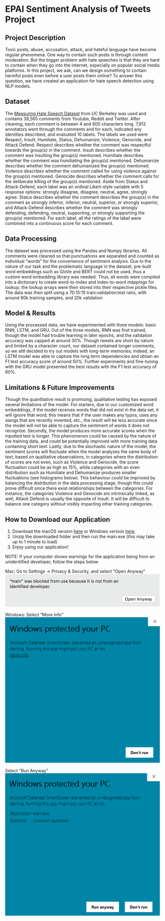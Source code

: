 # EPAI Sentiment Analysis of Tweets Project

## Project Description
Toxic posts, abuse, accusation, attack, and hateful language have become regular phenomena. One way to contain such posts is through content moderation. But the bigger problem with hate speeches is that they are hard to contain when they go into the internet, especially on popular social media platforms. In this project, we ask, can we design something to contain harmful posts even before a user posts them online? To answer this question, we have created an application for hate speech detection using NLP models. 

## Dataset
The [Measuring Hate Speech Dataset](https://huggingface.co/datasets/ucberkeley-dlab/measuring-hate-speech) from UC Berkeley was used and contains 39,565 comments from Youtube, Reddit and Twitter. After cleaning, each comment is between 4 and 600 characters long. 7,912 annotators went through the comments and for each, indicated any identities described, and evaluated 10 labels. The labels we used were Respect, Insult, Humiliate, Status, Dehumanize, Violence, Genocide, and Attack Defend. Respect describes whether the comment was respectful towards the group(s) in the comment. Insult describes whether the comment was insulting the group(s) mentioned. Humiliate describes whether the comment was humiliating the group(s) mentioned. Dehumanize describes whether the comment dehumanized the group(s) mentioned. Violence describes whether the comment called for using violence against the group(s) mentioned. Genocide describes whether the comment calls for the deliberate killing of the group(s) mentioned. Aside from Status and Attack-Defend, each label was an ordinal Likert-style variable with 5 response options: strongly disagree, disagree, neutral, agree, strongly agree. Status describes whether the comment describes the group(s) in the comment as strongly inferior, inferior, neutral, superior, or strongly superior, and Attack-Defend describes whether the comment was strongly defending, defending, neutral, supporting, or strongly supporting the group(s) mentioned. For each label, all the ratings of the label were combined into a continuous score for each comment.

## Data Processing
The dataset was processed using the Pandas and Numpy libraries. All comments were cleaned so that punctuations are separated and counted as individual “words” for the convenience of sentiment analysis. Due to the nature of our task and the problematic language in the dataset, pre-built word embeddings such as GloVe and BERT could not be used, thus a custom word embedding library was needed. Thus, all words were compiled into a dictionary to create word-to-index and index-to-word mappings for lookup; the lookup arrays were then stored into their respective pickle files. The data was then split using a 70:15:15 train:validation:test ratio, with around 90k training samples, and 20k validation 

## Model & Results
Using the processed data, we have experimented with three models: basic RNN, LSTM, and GRU. Out of the three models, RNN was first trained, though the model had trouble learning in later epochs, and the validation accuracy was capped at around 30%. Though tweets are short by nature and limited by a character count, our dataset contained longer comments, so we still decided to try out models with long-term memories; indeed, an LSTM model was able to capture the long term dependencies and obtain an F1 test accuracy score of around 50%. Further experiments and fine-tuning with the GRU model presented the best results with the F1 test accuracy of 60%. 

## Limitations & Future Improvements
Though the quantitative result is promising, qualitative testing has exposed several limitations of the model. For starters, due to our customized word embeddings, if the model receives words that did not exist in the data set, it will ignore that word; this means that if the user makes any typos, uses any slangs that are recently invented, etc., the result will be less accurate since the model will not be able to capture the sentiment of words it does not recognize. Secondly, the model produces more accurate scores when the inputted text is longer. This phenomenon could be caused by the nature of the training data, and could be potentially improved with more training data containing short text. Lastly, due to the stochastic nature of the model, the sentiment scores will fluctuate when the model analyzes the same body of text; based on qualitative observations, in categories where the distribution of scores are not even, such as Violence and Genocide, the score fluctuation could be as high as 15%, while categories with an even distribution such as Humiliate and Dehumanize produces smaller fluctuations (see histograms below). This behaviour could be improved by balancing the distribution in the data processing stage, though this could prove difficult since there exist relationships between the categories. For instance, the categories Violence and Genocide are intrinsically linked, as well, Attack Defend is usually the opposite of Insult. It will be difficult to balance one category without visibly impacting other training categories. 

## How to Download our Application
1. Download the macOS version [here](https://www.mediafire.com/file/8czyfoy10s1non9/EPAI_Sentiment_Analyzer_%2528mac%2529.zip/file) or Windows version [here](https://www.mediafire.com/file/skhrdj8ovkxy8pq/EPAI_Sentiment_Analyzer_%2528windows%2529.zip/file)
2. Unzip the downloaded folder and then run the main.exe (this may take up to 1 minute to load)
3. Enjoy using our application!

NOTE: If your computer shows warnings for the application being from an unidentified developer, follow the steps below

Mac:
Go to Settings -> Privacy & Security, and select “Open Anyway”
![Mac open anyway screen](images/mac_block.png)

Windows: 
Select “More Info”
![Windows more info screen](images/windows_more_info.png)

Select “Run Anyway”
![Windows run anyway screen](images/windows_run.png)
